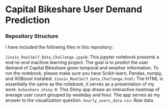 # Capital Bikeshare User Demand Prediction

### Repository Structure
I have included the following files in this repository:

`Jinxin_RealSelf_Data_Challenge.ipynb`: This jupyter notebook presents a end-to-end machine learning project. The goal is to predict the user demand of Capital Bikeshare given temporal and weather information. To run the notebook, please make sure you have Scikit-learn, Pandas, numpy, and XGBoost installed.
`Jinxin_RealSelf_Data_Challenge.html`: The HTML is essentially the same as the notebook, it serves as a presentation of my work.
`bikeshare_shiny.R`: This Shiny app draws an interactive heatmap of average user count grouped by weekday and hour. The app serves as my answer to the visualization question.
`hourly_users_data.csv`: Raw data.